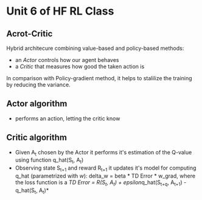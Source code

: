 # Unit 6 of HF RL Class

## Acrot-Critic

Hybrid architecure combining value-based and policy-based methods:
 - an *Actor* controls how our agent behaves
 - a *Critic* that measures how good the taken action is

In comparison with Policy-gradient method, it helps to stalilize the training by reducing the variance.

## Actor algorithm
* performs an action, letting the critic know


## Critic algorithm
* Given A<sub>t</sub> chosen by the Actor it performs it's estimation of the Q-value using function q_hat(S<sub>t</sub>, A<sub>t</sub>)
* Observing state S<sub>t+1</sub> and reward R<sub>t+1</sub> it updates it's model for computing q_hat (parametrized with *w*):
  delta_w = beta * TD Error * w_grad, where the loss function is a *TD Error = R(S<sub>t</sub>, A<sub>t</sub>) + epsilon*q_hat(S<sub>t+q</sub>, A<sub>t+1</sub>) - q_hat(S<sub>t</sub>, A<sub>t</sub>)*
